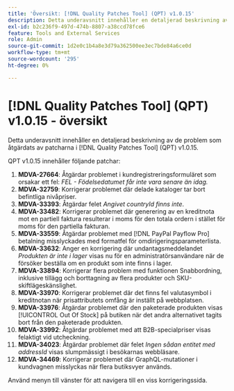 ```yaml
---
title: 'Översikt: [!DNL Quality Patches Tool] (QPT) v1.0.15'
description: Detta underavsnitt innehåller en detaljerad beskrivning av de problem som åtgärdats av patcharna i [!DNL Quality Patches Tool] (QPT) v1.0.15.
exl-id: b2c236f9-497d-474b-8807-a38ccd78fce6
feature: Tools and External Services
role: Admin
source-git-commit: 1d2e0c1b4a8e3d79a362500ee3ec7bde84a6ce0d
workflow-type: tm+mt
source-wordcount: '295'
ht-degree: 0%

---
```


# [!DNL Quality Patches Tool] (QPT) v1.0.15 - översikt

Detta underavsnitt innehåller en detaljerad beskrivning av de problem som åtgärdats av patcharna i [!DNL Quality Patches Tool] (QPT) v1.0.15.

QPT v1.0.15 innehåller följande patchar:

1. **MDVA-27664**: Åtgärdar problemet i kundregistreringsformuläret som orsakar ett fel: *FEL - Födelsedatumet får inte vara senare än idag.*
1. **MDVA-32759**: Korrigerar problemet där delade kataloger tar bort befintliga nivåpriser.
1. **MDVA-33393**: Åtgärdar felet *Angivet countryId finns inte*.
1. **MDVA-33482**: Korrigerar problemet där generering av en kreditnota mot en partiell faktura resulterar i moms för den totala ordern i stället för moms för den partiella fakturan.
1. **MDVA-33559**: Åtgärdar problemet med [!DNL PayPal Payflow Pro] betalning misslyckades med formatfel för omdirigeringsparameterlista.
1. **MDVA-33632**: Anger en korrigering där undantagsmeddelandet *Produkten är inte i lager* visas nu för en administratörsanvändare när de försöker beställa om en produkt som inte finns i lager.
1. **MDVA-33894**: Korrigerar flera problem med funktionen Snabbordning, inklusive tillägg och borttagning av flera produkter och SKU-skiftlägeskänslighet.
1. **MDVA-33970**: Korrigerar problemet där det finns fel valutasymbol i kreditnotan när prisattributets omfång är inställt på webbplatsen.
1. **MDVA-33976**: Åtgärdar problemet där den paketerade produkten visas [!UICONTROL Out Of Stock] på butiken när det andra alternativet tagits bort från den paketerade produkten.
1. **MDVA-33992**: Åtgärdar problemet med att B2B-specialpriser visas felaktigt vid utcheckning.
1. **MDVA-34023**: Åtgärdar problemet där felet *Ingen sådan entitet med addressId* visas slumpmässigt i besökarnas webbläsare.
1. **MDVA-34469**: Korrigerar problemet där GraphQL-mutationer i kundvagnen misslyckas när flera butiksvyer används.

Använd menyn till vänster för att navigera till en viss korrigeringssida.
